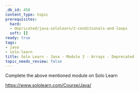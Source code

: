 ```yaml
---
_db_id: 450
content_type: topic
prerequisites:
  hard:
  - depricated/java-sololearn/2-conditionals-and-loops
  soft: []
ready: true
tags:
- java
- solo-learn
title: Solo Learn - Java - Module 3 - Arrays - Deprecated
topic_needs_review: false
---
```


Complete the above mentioned module on Solo Learn

https://www.sololearn.com/Course/Java/